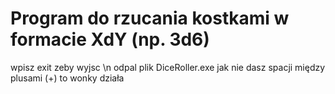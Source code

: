 # Program do rzucania kostkami w formacie XdY (np. 3d6)
wpisz exit zeby wyjsc \n
odpal plik DiceRoller.exe
jak nie dasz spacji między plusami (+) to wonky działa


